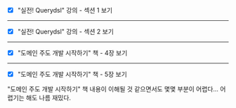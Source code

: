 - [x] "실전! Querydsl" 강의 - 섹션 1 보기
---
- [x] "실전! Querydsl" 강의 - 섹션 2 보기
---
- [x] "도메인 주도 개발 시작하기" 책 - 4장 보기
---
- [x] "도메인 주도 개발 시작하기" 책 - 5장 보기

"도메인 주도 개발 시작하기" 책 내용이 이해될 것 같으면서도 몇몇 부분이 어렵다... 
어렵기는 해도 나름 재밌다.